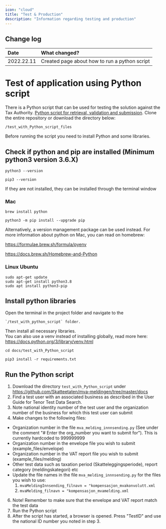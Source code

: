```yaml
---
icon: "cloud"
title: "Test & Production"
description: "Information regarding testing and production"
---
```


## Change log

| Date       | What changed?                                       |
| :--------- |:----------------------------------------------------|
| 2022.22.11 | Created page about how to run a python script       |

# Test of application using Python script

There is a Python script that can be used for testing the solution against the Tax Authority. 
[Python script for retrieval, validation and submission](https://github.com/Skatteetaten/mva-meldingen/blob/master/test_with_phyton_script_files/mva_melding_innnsending.py).
Clone the entire repository or download the directory below:

    /test_with_Python_script_files

Before running the script you need to install Python and some libraries.

## Check if python and pip are installed (Minimum python3 version 3.6.X)
  
    python3 --version

    pip3 --version

If they are not installed, they can be installed through the terminal window

### Mac
    brew install python

    python3 -m pip install --upgrade pip

Alternatively, a version management package can be used instead. For more information about python on Mac, you can read on homebrew:

https://formulae.brew.sh/formula/pyenv

https://docs.brew.sh/Homebrew-and-Python

### Linux Ubuntu
    sudo apt-get update
    sudo apt-get install python3.8
    sudo apt install python3-pip

## Install python libraries
Open the terminal in the project folder and navigate to the 
    
    `/test_with_python_script` folder.
Then install all necessary libraries.<br>
You can also use a venv instead of installing globally, read more here: https://docs.python.org/3/library/venv.html

    cd docs/test_with_Python_script

    pip3 install -r requirements.txt
    
## Run the Python script
1. Download the directory `test_with_Python_script` under https://github.com/Skatteetaten/mva-meldingen/tree/master/docs
2. Find a test user with an associated business as described in the User Guide for Tenor Test Data Search.
3. Note national identity number of the test user and the organization number of the business for which this test user can submit
4. Make changes to the following files:
  * Organization number in the file `mva_melding_innnsending.py` (See under the comment "# Enter the org_number you want to submit for"). This is currently hardcoded to 999999999
  * Organization number in the envelope file you wish to submit (example_files/envelope)
  * Organization number in the VAT report file you wish to submit (example_files/melding)
  * Other test data such as taxation period (Skatteleggingsperiode), report category (meldingskategori) etc
  * Update the file names in the file `mva_melding_innnsending.py` for the files you wish to use:
    1.	`mvaMeldingInnsending_filnavn = "kompensasjon_mvakonvolutt.xml`
    2.	`mvaMelding_filnavn = "kompensasjon_mvamelding.xml`
6. Note! Remember to make sure that the envelope and VAT report match the test data
5. Run the Python script
6. After the script has started, a browser is opened. Press "TestID" and use the national ID number you noted in step 3.	
